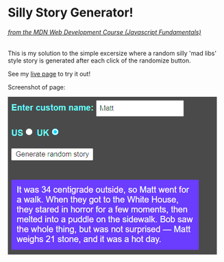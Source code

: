 # Silly Story Generator!
###### [from the MDN Web Development Course (Javascript Fundamentals)](https://developer.mozilla.org/en-US/docs/Learn/JavaScript/First_steps/Silly_story_generator)

This is my solution to the simple excersize where a random silly 'mad libs' style story is generated after each click of the randomize button. 

See my [live page](https://mv805.github.io/silly-story-generator/) to try it out!

Screenshot of page:

![page screenshot](/screenshot.png)